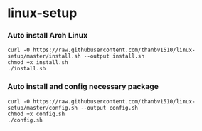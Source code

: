 # linux-setup

### Auto install Arch Linux
```shell
curl -0 https://raw.githubusercontent.com/thanbv1510/linux-setup/master/install.sh --output install.sh
chmod +x install.sh
./install.sh
```

### Auto install and config necessary package
```shell
curl -0 https://raw.githubusercontent.com/thanbv1510/linux-setup/master/config.sh --output config.sh
chmod +x config.sh
./config.sh
```
